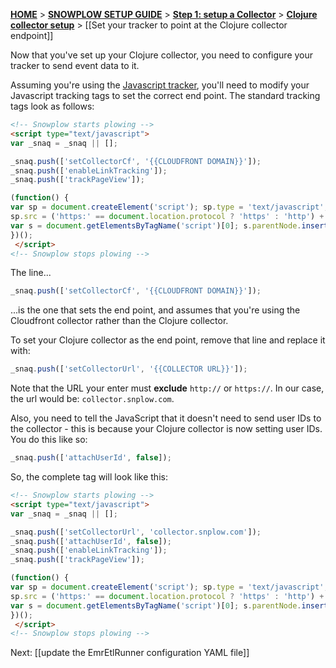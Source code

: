 [**HOME**](Home) > [**SNOWPLOW SETUP GUIDE**](Setting-up-Snowplow) > [**Step 1: setup a Collector**](Setting-up-a-Collector) > [**Clojure collector setup**](setting-up-the-clojure-collector) > [[Set your tracker to point at the Clojure collector endpoint]]

Now that you've set up your Clojure collector, you need to configure your tracker to send event data to it.

Assuming you're using the [Javascript tracker][javascript-tracker], you'll need to modify your Javascript tracking tags to set the correct end point. The standard tracking tags look as follows:

```html
<!-- Snowplow starts plowing -->
<script type="text/javascript">
var _snaq = _snaq || [];

_snaq.push(['setCollectorCf', '{{CLOUDFRONT DOMAIN}}']);
_snaq.push(['enableLinkTracking']);
_snaq.push(['trackPageView']);

(function() {
var sp = document.createElement('script'); sp.type = 'text/javascript'; sp.async = true; sp.defer = true;
sp.src = ('https:' == document.location.protocol ? 'https' : 'http') + '://d1fc8wv8zag5ca.cloudfront.net/0.9.1/sp.js';
var s = document.getElementsByTagName('script')[0]; s.parentNode.insertBefore(sp, s);
})();
 </script>
<!-- Snowplow stops plowing -->
```

The line...

```javascript
_snaq.push(['setCollectorCf', '{{CLOUDFRONT DOMAIN}}']);
```

...is the one that sets the end point, and assumes that you're using the Cloudfront collector rather than the Clojure collector.

To set your Clojure collector as the end point, remove that line and replace it with:

```javascript
_snaq.push(['setCollectorUrl', '{{COLLECTOR URL}}']);
```

Note that the URL your enter must **exclude** `http://` or `https://`. In our case, the url would be: `collector.snplow.com`.

Also, you need to tell the JavaScript that it doesn't need to send user IDs to the collector - this is because your Clojure collector is now setting user IDs. You do this like so:

```javascript
_snaq.push(['attachUserId', false]);
```

So, the complete tag will look like this:

```html
<!-- Snowplow starts plowing -->
<script type="text/javascript">
var _snaq = _snaq || [];

_snaq.push(['setCollectorUrl', 'collector.snplow.com']);
_snaq.push(['attachUserId', false]);
_snaq.push(['enableLinkTracking']);
_snaq.push(['trackPageView']);

(function() {
var sp = document.createElement('script'); sp.type = 'text/javascript'; sp.async = true; sp.defer = true;
sp.src = ('https:' == document.location.protocol ? 'https' : 'http') + '://d1fc8wv8zag5ca.cloudfront.net/0.9.1/sp.js';
var s = document.getElementsByTagName('script')[0]; s.parentNode.insertBefore(sp, s);
})();
 </script>
<!-- Snowplow stops plowing -->
```

Next: [[update the EmrEtlRunner configuration YAML file]]

[javascript-tracker]: javascript-tracker-setup